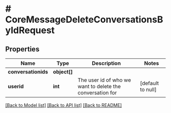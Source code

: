 # # CoreMessageDeleteConversationsByIdRequest

## Properties

Name | Type | Description | Notes
------------ | ------------- | ------------- | -------------
**conversationids** | **object[]** |  |
**userid** | **int** | The user id of who we want to delete the conversation for | [default to null]

[[Back to Model list]](../../README.md#models) [[Back to API list]](../../README.md#endpoints) [[Back to README]](../../README.md)
